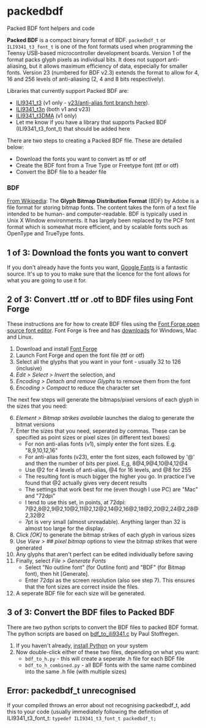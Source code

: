# packedbdf
Packed BDF font helpers and code

**Packed BDF** is a compact binary format of BDF. `packedbdf_t` or `ILI9341_t3_font_t` is one of the font formats used when programming the Teensy USB-based microcontroller development boards. Version 1 of the format packs glyph pixels as individual bits. It does not support anti-aliasing, but it allows maximum efficiency of data, especially for smaller fonts. Version 23 (numbered for BDF v2.3) extends the format to allow for 4, 16 and 256 levels of anti-aliasing (2, 4 and 8 bits respectively).

Libraries that currently support Packed BDF are:
- [ILI9341_t3](https://github.com/PaulStoffregen/ILI9341_t3) (v1 only - [v23/anti-alias font branch here](https://github.com/projectitis/ILI9341_t3/tree/anti-alias-fonts)).
- [ILI9341_t3n](https://github.com/KurtE/ILI9341_t3n) (both v1 and v23)
- [ILI9341_t3DMA](https://github.com/FrankBoesing/ILI9341_t3DMA) (v1 only)
- Let me know if you have a library that supports Packed BDF (ILI9341_t3_font_t) that should be added here

There are two steps to creating a Packed BDF file. These are detailed below:

- Download the fonts you want to convert as ttf or otf
- Create the BDF font from a True Type or Freetype font (ttf or otf)
- Convert the BDF file to a header file

### BDF
[From Wikipedia](https://en.wikipedia.org/wiki/Glyph_Bitmap_Distribution_Format): The **Glyph Bitmap Distribution Format** (BDF) by Adobe is a file format for storing bitmap fonts. The content takes the form of a text file intended to be human- and computer-readable. BDF is typically used in Unix X Window environments. It has largely been replaced by the PCF font format which is somewhat more efficient, and by scalable fonts such as OpenType and TrueType fonts.

## 1 of 3: Download the fonts you want to convert
If you don't already have the fonts you want, [Google Fonts](https://fonts.google.com/) is a fantastic source. It's up to you to make sure that the licence for the font allows for what you are going to use it for.

## 2 of 3: Convert .ttf or .otf to BDF files using Font Forge
These instructions are for how to create BDF files using the [Font Forge open source font editor](https://fontforge.github.io/en-US/). Font Forge is free and has [downloads](https://fontforge.github.io/en-US/downloads/) for Windows, Mac and Linux.

1) Download and install [Font Forge](https://fontforge.github.io/en-US/downloads/)
2) Launch Font Forge and open the font file (ttf or otf)
3) Select all the glyphs that you want in your font - usually 32 to 126 (inclusive)
4) _Edit > Select > Invert_ the selection, and
4) _Encoding > Detach and remove Glyphs_ to remove them from the font
5) _Encoding > Compact_ to reduce the character set

The next few steps will generate the bitmaps/pixel versions of each glyph in the sizes that you need:

6) _Element > Bitmap strikes available_ launches the dialog to generate the bitmat versions
7) Enter the sizes that you need, seperated by commas. These can be specified as point sizes or pixel sizes (in different text boxes)
    - For non anti-alias fonts (v1), simply enter the font sizes. E.g. "8,9,10,12,16"
    - For anti-alias fonts (v23), enter the font sizes, each followed by '@' and then the number of bits per pixel. E,g, 8@4,9@4,10@4,12@4
    - Use @2 for 4 levels of anti-alias, @4 for 16 levels, and @8 for 255
    - The resulting font is much bigger the higher you go. In practice I've found that @2 actually gives very decent results
    - The settings that work best for me (even though I use PC) are "Mac" and "72dpi"
    - I tend to use this set, in points, at 72dpi: 7@2,8@2,9@2,10@2,11@2,12@2,14@2,16@2,18@2,20@2,24@2,28@2,32@2
    - 7pt is very small (almost unreadable). Anything larger than 32 is almost too large for the display.
8) Click _[OK]_ to generate the bitmap strikes of each glyph in various sizes
9) Use _View > ## pixel bitmap_ options to view the bitmap strikes that were generated
10) Any glyphs that aren't perfect can be edited individually before saving
11) Finally, select _File > Generate Fonts_
    - Select "No outline font" (for Outline font) and "BDF" (for Bitmap font), then hit [Generate].
    - Enter 72dpi as the screen resolution (also see step 7). This ensures that the font sizes are correct inside the files.
12) A seperate BDF file for each size will be generated.

## 3 of 3: Convert the BDF files to Packed BDF
There are two python scripts to convert the BDF files to packed BDF format. The python scripts are based on [bdf_to_ili9341.c](https://github.com/PaulStoffregen/ILI9341_t3/blob/master/extras/bdf_to_ili9341.c) by Paul Stoffregen.

1) If you haven't already, [install Python](https://www.python.org/downloads/) on your system
2) Now double-click either of these two files, depending on what you want:
    - `bdf_to_h.py` - this will create a seperate .h file for each BDF file
    - `bdf_to_h_combined.py` - all BDF fonts with the same name combined into the same .h file (with multiple sizes) 

## Error: packedbdf_t unrecognised
If your compiled throws an error about not recognising packedbdf_t, add this to your code (usually immediately following the definition of ILI9341_t3_font_t:
`typedef ILI9341_t3_font_t packedbdf_t;`
